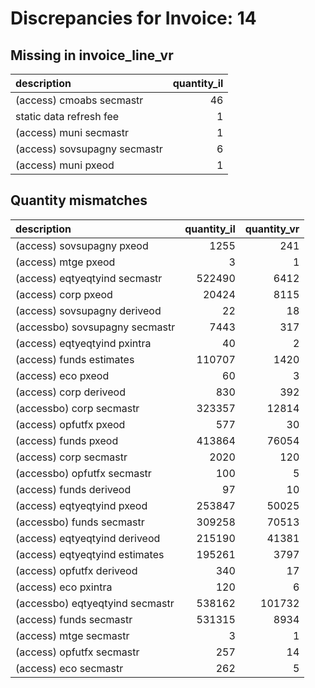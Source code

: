 # Discrepancies for Invoice: 14

## Missing in invoice_line_vr

| description                  |   quantity_il |
|:-----------------------------|--------------:|
| (access) cmoabs secmastr     |            46 |
| static data refresh fee      |             1 |
| (access) muni secmastr       |             1 |
| (access) sovsupagny secmastr |             6 |
| (access) muni pxeod          |             1 |

## Quantity mismatches

| description                     |   quantity_il |   quantity_vr |
|:--------------------------------|--------------:|--------------:|
| (access) sovsupagny pxeod       |          1255 |           241 |
| (access) mtge pxeod             |             3 |             1 |
| (access) eqtyeqtyind secmastr   |        522490 |          6412 |
| (access) corp pxeod             |         20424 |          8115 |
| (access) sovsupagny deriveod    |            22 |            18 |
| (accessbo) sovsupagny secmastr  |          7443 |           317 |
| (access) eqtyeqtyind pxintra    |            40 |             2 |
| (access) funds estimates        |        110707 |          1420 |
| (access) eco pxeod              |            60 |             3 |
| (access) corp deriveod          |           830 |           392 |
| (accessbo) corp secmastr        |        323357 |         12814 |
| (access) opfutfx pxeod          |           577 |            30 |
| (access) funds pxeod            |        413864 |         76054 |
| (access) corp secmastr          |          2020 |           120 |
| (accessbo) opfutfx secmastr     |           100 |             5 |
| (access) funds deriveod         |            97 |            10 |
| (access) eqtyeqtyind pxeod      |        253847 |         50025 |
| (accessbo) funds secmastr       |        309258 |         70513 |
| (access) eqtyeqtyind deriveod   |        215190 |         41381 |
| (access) eqtyeqtyind estimates  |        195261 |          3797 |
| (access) opfutfx deriveod       |           340 |            17 |
| (access) eco pxintra            |           120 |             6 |
| (accessbo) eqtyeqtyind secmastr |        538162 |        101732 |
| (access) funds secmastr         |        531315 |          8934 |
| (access) mtge secmastr          |             3 |             1 |
| (access) opfutfx secmastr       |           257 |            14 |
| (access) eco secmastr           |           262 |             5 |

